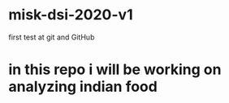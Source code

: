 # misk-dsi-2020-v1
first test at git and GitHub 

# in this repo i will be working on analyzing indian food 
